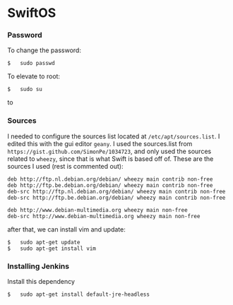 # SwiftOS 

### Password

To change the password:
```
$	sudo passwd
```

To elevate to root:

```
$	sudo su
```

to

### Sources

I needed to configure the sources list located at `/etc/apt/sources.list`. I edited this with the gui editor `geany`. I used the sources.list from `https://gist.github.com/SimonPe/1034723`, and only used the sources related to `wheezy`, since that is what Swift is based off of. These are the sources I used (rest is commented out):

```
deb http://ftp.nl.debian.org/debian/ wheezy main contrib non-free
deb http://ftp.be.debian.org/debian/ wheezy main contrib non-free
deb-src http://ftp.nl.debian.org/debian/ wheezy main contrib non-free
deb-src http://ftp.be.debian.org/debian/ wheezy main contrib non-free

deb http://www.debian-multimedia.org wheezy main non-free
deb-src http://www.debian-multimedia.org wheezy main non-free
```

after that, we can install vim and update:

```
$	sudo apt-get update
$	sudo apt-get install vim
```


### Installing Jenkins

Install this dependency

```
$	sudo apt-get install default-jre-headless
```

